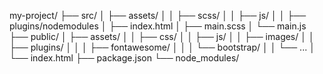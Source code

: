 my-project/
├── src/
│   ├── assets/
│   │   ├── scss/
│   │   ├── js/
│   │   ├── plugins/nodemodules
│   ├── index.html
│   ├── main.scss
│   └── main.js
├── public/
│   ├── assets/
│   │   ├── css/
│   │   ├── js/
│   │   ├── images/
│   │   ├── plugins/
│   │   │   ├── fontawesome/
│   │   │   └── bootstrap/
│   │   └── ...
│   └── index.html
├── package.json
└── node_modules/

